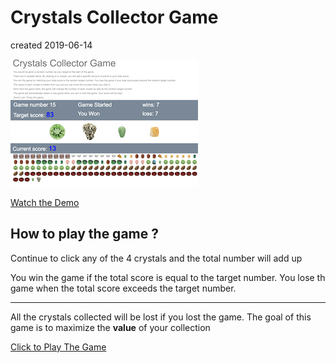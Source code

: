 # Crystals Collector Game
created 2019-06-14

![ScreenShot](assets/images/ScreenShot.png)


[Watch the Demo](https://youtu.be/mGuicPZyt4E)

## How to play the game ?
  
 Continue to click any of the 4 crystals and the total number will add up

 You win the game if the total score is equal to the target number.
 You lose th  game when the total score exceeds the target number.

 ---

 All the crystals collected will be lost if you lost the game. 
 The goal of this game is to maximize the **value** of your collection


 [Click to Play The Game](https://jasonjpeng.github.io/unit-4-game/)




    

